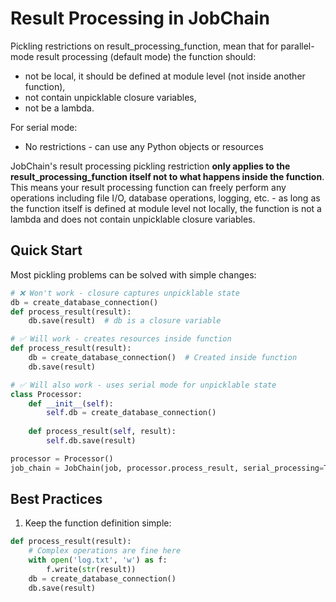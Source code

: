 # Result Processing in JobChain

Pickling restrictions on result_processing_function, mean that for parallel-mode result processing (default mode) the function should:

- not be local, it should be defined at module level (not inside another function),
- not contain unpicklable closure variables,
- not be a lambda.

For serial mode:
- No restrictions - can use any Python objects or resources

JobChain's result processing pickling restriction **only applies to the result_processing_function itself not to what happens inside the function**. This means your result processing function can freely perform any operations including file I/O, database operations, logging, etc. - as long as the function itself is defined at module level not locally, the function is not a lambda and does not contain unpicklable closure variables.

## Quick Start

Most pickling problems can be solved with simple changes:

```python
# ❌ Won't work - closure captures unpicklable state
db = create_database_connection()
def process_result(result):
    db.save(result)  # db is a closure variable

# ✅ Will work - creates resources inside function
def process_result(result):
    db = create_database_connection()  # Created inside function
    db.save(result)

# ✅ Will also work - uses serial mode for unpicklable state
class Processor:
    def __init__(self):
        self.db = create_database_connection()
    
    def process_result(self, result):
        self.db.save(result)

processor = Processor()
job_chain = JobChain(job, processor.process_result, serial_processing=True)
```


## Best Practices

1. Keep the function definition simple:
```python
def process_result(result):
    # Complex operations are fine here
    with open('log.txt', 'w') as f:
        f.write(str(result))
    db = create_database_connection()
    db.save(result)
```


